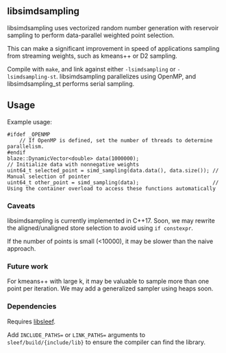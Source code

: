 ## libsimdsampling

libsimdsampling uses vectorized random number generation with reservoir sampling to perform data-parallel weighted point selection.

This can make a significant improvement in speed of applications sampling from streaming weights, such as kmeans++ or D2 sampling.

Compile with `make`, and link against either `-lsimdsampling` or `-lsimdsampling-st`. libsimdsampling parallelizes using OpenMP, and libsimdsampling\_st performs serial sampling.


## Usage

Example usage:
```
#ifdef _OPENMP
    // If OpenMP is defined, set the number of threads to determine parallelism.
#endif
blaze::DynamicVector<double> data(1000000);
// Initialize data with nonnegative weights
uint64_t selected_point = simd_sampling(data.data(), data.size()); // Manual selection of pointer
uint64_t other_point = simd_sampling(data);                        // Using the container overload to access these functions automatically
```

### Caveats
libsimdsampling is currently implemented in C++17. Soon, we may rewrite the aligned/unaligned store selection to avoid using `if constexpr`.

If the number of points is small (<10000), it may be slower than the naive approach.


### Future work

For kmeans++ with large k, it may be valuable to sample more than one point per iteration. We may add a generalized sampler
using heaps soon.

### Dependencies

Requires [libsleef](https://github.com/shibatch/sleef).

Add `INCLUDE_PATHS=` or `LINK_PATHS=` arguments to `sleef/build/{include/lib}` to ensure the compiler can find the library.
